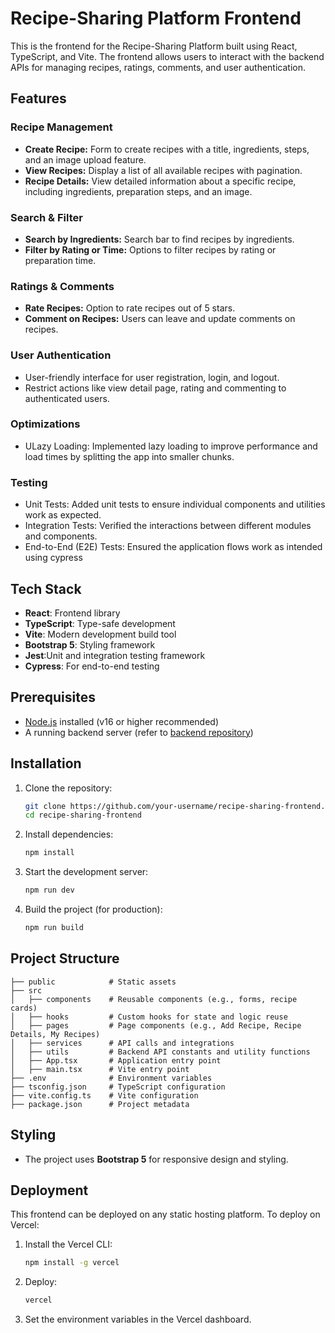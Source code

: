 # Recipe-Sharing Platform Frontend

This is the frontend for the Recipe-Sharing Platform built using React, TypeScript, and Vite. The frontend allows users to interact with the backend APIs for managing recipes, ratings, comments, and user authentication.

## Features

### Recipe Management

- **Create Recipe:** Form to create recipes with a title, ingredients, steps, and an image upload feature.
- **View Recipes:** Display a list of all available recipes with pagination.
- **Recipe Details:** View detailed information about a specific recipe, including ingredients, preparation steps, and an image.

### Search & Filter

- **Search by Ingredients:** Search bar to find recipes by ingredients.
- **Filter by Rating or Time:** Options to filter recipes by rating or preparation time.

### Ratings & Comments

- **Rate Recipes:** Option to rate recipes out of 5 stars.
- **Comment on Recipes:** Users can leave and update comments on recipes.

### User Authentication

- User-friendly interface for user registration, login, and logout.
- Restrict actions like view detail page, rating and commenting to authenticated users.

### Optimizations

- ULazy Loading: Implemented lazy loading to improve performance and load times by splitting the app into smaller chunks.

### Testing

- Unit Tests: Added unit tests to ensure individual components and utilities work as expected.
- Integration Tests: Verified the interactions between different modules and components.
- End-to-End (E2E) Tests: Ensured the application flows work as intended using cypress

## Tech Stack

- **React**: Frontend library
- **TypeScript**: Type-safe development
- **Vite**: Modern development build tool
- **Bootstrap 5**: Styling framework
- **Jest**:Unit and integration testing framework
- **Cypress**: For end-to-end testing

## Prerequisites

- [Node.js](https://nodejs.org/) installed (v16 or higher recommended)
- A running backend server (refer to [backend repository](https://github.com/your-username/recipe-sharing-backend))

## Installation

1. Clone the repository:

   ```bash
   git clone https://github.com/your-username/recipe-sharing-frontend.git
   cd recipe-sharing-frontend
   ```

2. Install dependencies:

   ```bash
   npm install
   ```

3. Start the development server:

   ```bash
   npm run dev
   ```

4. Build the project (for production):

   ```bash
   npm run build
   ```

## Project Structure

```
├── public            # Static assets
├── src
│   ├── components    # Reusable components (e.g., forms, recipe cards)
│   ├── hooks         # Custom hooks for state and logic reuse
│   ├── pages         # Page components (e.g., Add Recipe, Recipe Details, My Recipes)
│   ├── services      # API calls and integrations
│   ├── utils         # Backend API constants and utility functions
│   ├── App.tsx       # Application entry point
│   ├── main.tsx      # Vite entry point
├── .env              # Environment variables
├── tsconfig.json     # TypeScript configuration
├── vite.config.ts    # Vite configuration
├── package.json      # Project metadata
```

## Styling

- The project uses **Bootstrap 5** for responsive design and styling.

## Deployment

This frontend can be deployed on any static hosting platform. To deploy on Vercel:

1. Install the Vercel CLI:

   ```bash
   npm install -g vercel
   ```

2. Deploy:

   ```bash
   vercel
   ```

3. Set the environment variables in the Vercel dashboard.

